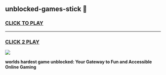 
## unblocked-games-stick 👋
<h3>
<a href="https://premium.freeplayer.one?title=unblocked-games-stick&ref=14F">CLICK TO PLAY</a></h3>
<hr>

<h3>
<a href="https://premium.freeplayer.one?title=unblocked-games-stick&ref=14F">CLICK 2 PLAY</a>
  
</h3>

<a href="https://premium.freeplayer.one?title=unblocked-games-stick&ref=12F/"><img src="https://clearcache.store/games.png"></a>


**worlds hardest game unblocked: Your Gateway to Fun and Accessible Online Gaming**
